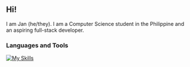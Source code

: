 ## Hi!

I am Jan (he/they). I am a Computer Science student in the Philippine and an aspiring full-stack developer.

### Languages and Tools
[![My Skills](https://skillicons.dev/icons?i=cpp,java,obsidian,html,css,js,php,nodejs,tailwind,vscode)](https://skillicons.dev)
